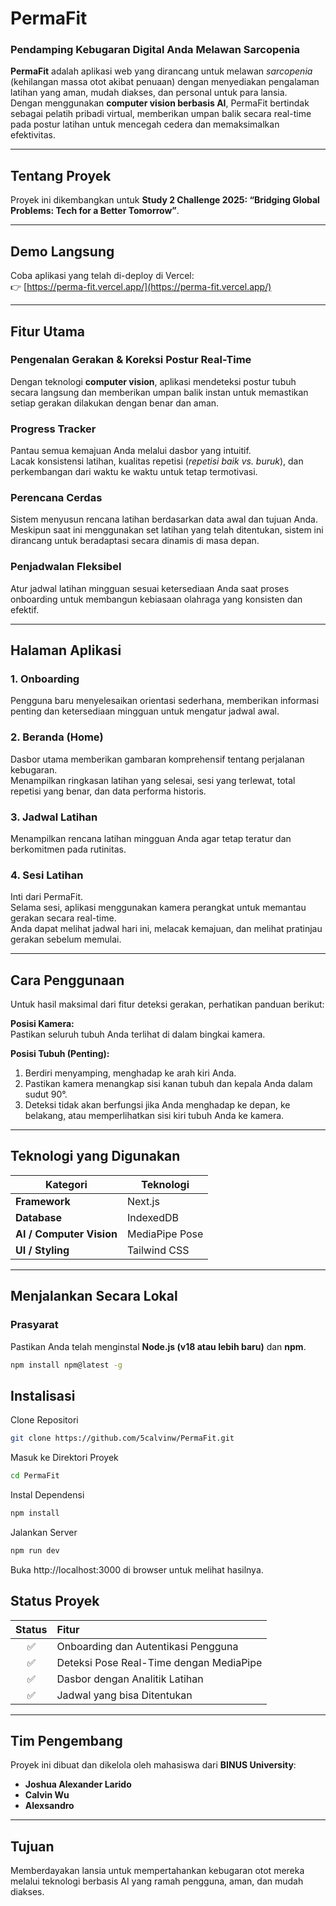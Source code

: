 # PermaFit  
### Pendamping Kebugaran Digital Anda Melawan Sarcopenia  

**PermaFit** adalah aplikasi web yang dirancang untuk melawan *sarcopenia* (kehilangan massa otot akibat penuaan) dengan menyediakan pengalaman latihan yang aman, mudah diakses, dan personal untuk para lansia.  
Dengan menggunakan **computer vision berbasis AI**, PermaFit bertindak sebagai pelatih pribadi virtual, memberikan umpan balik secara real-time pada postur latihan untuk mencegah cedera dan memaksimalkan efektivitas.

---

## Tentang Proyek  
Proyek ini dikembangkan untuk **Study 2 Challenge 2025: “Bridging Global Problems: Tech for a Better Tomorrow”**.

---

## Demo Langsung  
Coba aplikasi yang telah di-deploy di Vercel:  
👉 [https://perma-fit.vercel.app/](https://perma-fit.vercel.app/)

---

## Fitur Utama  

### Pengenalan Gerakan & Koreksi Postur Real-Time  
Dengan teknologi **computer vision**, aplikasi mendeteksi postur tubuh secara langsung dan memberikan umpan balik instan untuk memastikan setiap gerakan dilakukan dengan benar dan aman.

### Progress Tracker  
Pantau semua kemajuan Anda melalui dasbor yang intuitif.  
Lacak konsistensi latihan, kualitas repetisi (*repetisi baik vs. buruk*), dan perkembangan dari waktu ke waktu untuk tetap termotivasi.

### Perencana Cerdas  
Sistem menyusun rencana latihan berdasarkan data awal dan tujuan Anda.  
Meskipun saat ini menggunakan set latihan yang telah ditentukan, sistem ini dirancang untuk beradaptasi secara dinamis di masa depan.

### Penjadwalan Fleksibel  
Atur jadwal latihan mingguan sesuai ketersediaan Anda saat proses onboarding untuk membangun kebiasaan olahraga yang konsisten dan efektif.

---

## Halaman Aplikasi  

### 1. Onboarding  
Pengguna baru menyelesaikan orientasi sederhana, memberikan informasi penting dan ketersediaan mingguan untuk mengatur jadwal awal.

### 2. Beranda (Home)  
Dasbor utama memberikan gambaran komprehensif tentang perjalanan kebugaran.  
Menampilkan ringkasan latihan yang selesai, sesi yang terlewat, total repetisi yang benar, dan data performa historis.

### 3. Jadwal Latihan  
Menampilkan rencana latihan mingguan Anda agar tetap teratur dan berkomitmen pada rutinitas.

### 4. Sesi Latihan  
Inti dari PermaFit.  
Selama sesi, aplikasi menggunakan kamera perangkat untuk memantau gerakan secara real-time.  
Anda dapat melihat jadwal hari ini, melacak kemajuan, dan melihat pratinjau gerakan sebelum memulai.

---

## Cara Penggunaan  

Untuk hasil maksimal dari fitur deteksi gerakan, perhatikan panduan berikut:  

**Posisi Kamera:**  
Pastikan seluruh tubuh Anda terlihat di dalam bingkai kamera.  

**Posisi Tubuh (Penting):**  
1. Berdiri menyamping, menghadap ke arah kiri Anda.  
2. Pastikan kamera menangkap sisi kanan tubuh dan kepala Anda dalam sudut 90°.  
3. Deteksi tidak akan berfungsi jika Anda menghadap ke depan, ke belakang, atau memperlihatkan sisi kiri tubuh Anda ke kamera.  

---

## Teknologi yang Digunakan  

| Kategori | Teknologi |
|-----------|------------|
| **Framework** | Next.js |
| **Database** | IndexedDB |
| **AI / Computer Vision** | MediaPipe Pose |
| **UI / Styling** | Tailwind CSS |

---

## Menjalankan Secara Lokal  

### Prasyarat  
Pastikan Anda telah menginstal **Node.js (v18 atau lebih baru)** dan **npm**.
```bash
npm install npm@latest -g
```

## Instalisasi
Clone Repositori
```bash
git clone https://github.com/5calvinw/PermaFit.git
```
Masuk ke Direktori Proyek
```bash
cd PermaFit
```
Instal Dependensi
```bash
npm install
```
Jalankan Server
```bash
npm run dev
```
Buka http://localhost:3000 di browser untuk melihat hasilnya.

## Status Proyek  

| Status | Fitur |
|:------:|:------|
| ✅ | Onboarding dan Autentikasi Pengguna |
| ✅ | Deteksi Pose Real-Time dengan MediaPipe |
| ✅ | Dasbor dengan Analitik Latihan |
| ✅ | Jadwal yang bisa Ditentukan |
---

## Tim Pengembang  

Proyek ini dibuat dan dikelola oleh mahasiswa dari **BINUS University**:

- **Joshua Alexander Larido**  
- **Calvin Wu**  
- **Alexsandro**

---

## Tujuan  

Memberdayakan lansia untuk mempertahankan kebugaran otot mereka melalui teknologi berbasis AI yang ramah pengguna, aman, dan mudah diakses.

